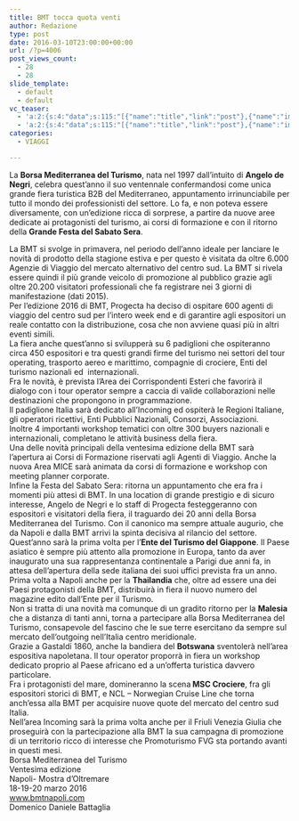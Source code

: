```yaml
---
title: BMT tocca quota venti
author: Redazione
type: post
date: 2016-03-10T23:00:00+00:00
url: /?p=4006
post_views_count:
  - 28
  - 28
slide_template:
  - default
  - default
vc_teaser:
  - 'a:2:{s:4:"data";s:115:"[{"name":"title","link":"post"},{"name":"image","image":"featured","link":"none"},{"name":"text","mode":"excerpt"}]";s:7:"bgcolor";s:0:"";}'
  - 'a:2:{s:4:"data";s:115:"[{"name":"title","link":"post"},{"name":"image","image":"featured","link":"none"},{"name":"text","mode":"excerpt"}]";s:7:"bgcolor";s:0:"";}'
categories:
  - VIAGGI

---
```

La **Borsa Mediterranea del Turismo**, nata nel 1997 dall’intuito di **Angelo de Negri**, celebra quest’anno il suo ventennale confermandosi come unica grande fiera turistica B2B del Mediterraneo, appuntamento irrinunciabile per tutto il mondo dei professionisti del settore. Lo fa, e non poteva essere diversamente, con un’edizione ricca di sorprese, a partire da nuove aree dedicate ai protagonisti del turismo, ai corsi di formazione e con il ritorno della **Grande Festa del Sabato Sera**.

<div>
</div>

<div>
  La BMT si svolge in primavera, nel periodo dell’anno ideale per lanciare le novità di prodotto della stagione estiva e per questo è visitata da oltre 6.000 Agenzie di Viaggio del mercato alternativo del centro sud. La BMT si rivela essere quindi il più grande veicolo di promozione al pubblico grazie agli oltre 20.200 visitatori professionali che fa registrare nei 3 giorni di manifestazione (dati 2015).
</div>

<div>
  Per l’edizione 2016 di BMT, Progecta ha deciso di ospitare 600 agenti di viaggio del centro sud per l’intero week end e di garantire agli espositori un reale contatto con la distribuzione, cosa che non avviene quasi più in altri eventi simili.
</div>

<div>
  La fiera anche quest’anno si svilupperà su 6 padiglioni che ospiteranno circa 450 espositori e tra questi grandi firme del turismo nei settori del tour operating, trasporto aereo e marittimo, compagnie di crociere, Enti del turismo nazionali ed  internazionali.
</div>

<div>
</div>

<div>
  Fra le novità, è prevista l’Area dei Corrispondenti Esteri che favorirà il dialogo con i tour operator sempre a caccia di valide collaborazioni nelle destinazioni che propongono in programmazione.
</div>

<div>
  Il padiglione Italia sarà dedicato all’Incoming ed ospiterà le Regioni Italiane, gli operatori ricettivi, Enti Pubblici Nazionali, Consorzi, Associazioni.
</div>

<div>
  Inoltre 4 importanti workshop tematici con oltre 300 buyers nazionali e internazionali, completano le attività business della fiera.
</div>

<div>
  Una delle novità principali della ventesima edizione della BMT sarà l’apertura ai Corsi di Formazione riservati agli Agenti di Viaggio. Anche la nuova Area MICE sarà animata da corsi di formazione e workshop con meeting planner corporate.
</div>

<div>
  Infine la Festa del Sabato Sera: ritorna un appuntamento che era fra i momenti più attesi di BMT. In una location di grande prestigio e di sicuro interesse, Angelo de Negri e lo staff di Progecta festeggeranno con espositori e visitatori della fiera, il traguardo dei 20 anni della Borsa Mediterranea del Turismo. Con il canonico ma sempre attuale augurio, che da Napoli e dalla BMT arrivi la spinta decisiva al rilancio del settore.
</div>

<div>
</div>

<div>
  Quest’anno sarà la prima volta per l’<strong>Ente del Turismo del Giappone</strong>. Il Paese asiatico è sempre più attento alla promozione in Europa, tanto da aver inaugurato una sua rappresentanza continentale a Parigi due anni fa, in attesa dell’apertura della sede italiana dei suoi uffici prevista fra un anno.
</div>

<div>
  Prima volta a Napoli anche per la <strong>Thailandia</strong> che, oltre ad essere una dei Paesi protagonisti della BMT, distribuirà in fiera il nuovo numero del magazine edito dall’Ente per il Turismo.
</div>

<div>
  Non si tratta di una novità ma comunque di un gradito ritorno per la <strong>Malesia</strong> che a distanza di tanti anni, torna a partecipare alla Borsa Mediterranea del Turismo, consapevole del fascino che le sue terre esercitano da sempre sul mercato dell’outgoing nell’Italia centro meridionale.
</div>

<div>
  Grazie a Gastaldi 1860, anche la bandiera del <strong>Botswana</strong> sventolerà nell’area espositiva napoletana. Il tour operator proporrà in fiera un workshop dedicato proprio al Paese africano ed a un’offerta turistica davvero particolare.
</div>

<div>
</div>

<div>
  Fra i protagonisti del mare, domineranno la scena<strong> MSC Crociere</strong>, fra gli espositori storici di BMT, e NCL – Norwegian Cruise Line che torna anch’essa alla BMT per acquisire nuove quote del mercato del centro sud Italia.
</div>

<div>
  Nell’area Incoming sarà la prima volta anche per il Friuli Venezia Giulia che proseguirà con la partecipazione alla BMT la sua campagna di promozione di un territorio ricco di interesse che Promoturismo FVG sta portando avanti in questi mesi.
</div>

<div>
</div>

<div>
</div>

<div>
  Borsa Mediterranea del Turismo
</div>

<div>
  Ventesima edizione
</div>

<div>
  Napoli- Mostra d&#8217;Oltremare
</div>

<div>
  18-19-20 marzo 2016
</div>

<div>
  <a href="https://www.bmtnapoli.com">www.bmtnapoli.com</a>
</div>

<div>
</div>

<div>
  Domenico Daniele Battaglia
</div>